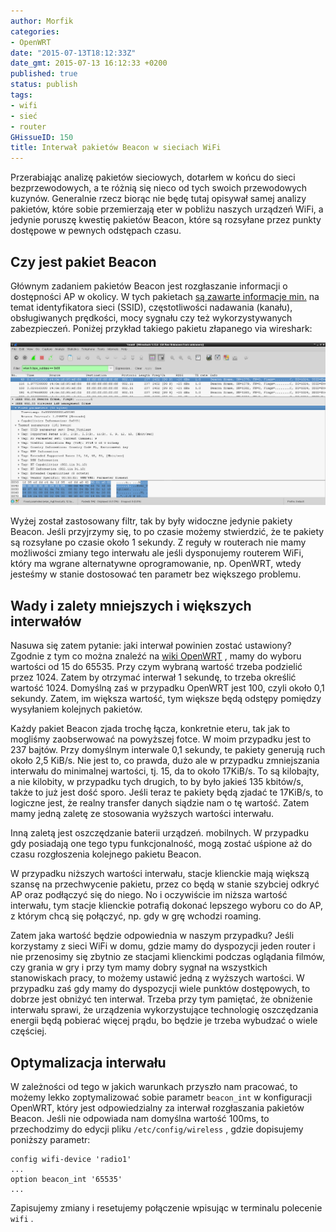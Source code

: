 ```yaml
---
author: Morfik
categories:
- OpenWRT
date: "2015-07-13T18:12:33Z"
date_gmt: 2015-07-13 16:12:33 +0200
published: true
status: publish
tags:
- wifi
- sieć
- router
GHissueID: 150
title: Interwał pakietów Beacon w sieciach WiFi
---
```


Przerabiając analizę pakietów sieciowych, dotarłem w końcu do sieci bezprzewodowych, a te różnią się
nieco od tych swoich przewodowych kuzynów. Generalnie rzecz biorąc nie będę tutaj opisywał samej
analizy pakietów, które sobie przemierzają eter w pobliżu naszych urządzeń WiFi, a jedynie poruszę
kwestię pakietów Beacon, które są rozsyłane przez punkty dostępowe w pewnych odstępach czasu.

<!--more-->
## Czy jest pakiet Beacon

Głównym zadaniem pakietów Beacon jest rozgłaszanie informacji o dostępności AP w okolicy. W tych
pakietach [są zawarte informacje
min.](http://www.dd-wrt.com/wiki/index.php/Advanced_wireless_settings#Beacon_Interval) na temat
identyfikatora sieci (SSID), częstotliwości nadawania (kanału), obsługiwanych prędkości, mocy
sygnału czy też wykorzystywanych zabezpieczeń. Poniżej przykład takiego pakietu złapanego via
wireshark:

![interwal-beacon-wifi](/img/2016/08/1.interwal-beacon-wifi.png#huge)

Wyżej został zastosowany filtr, tak by były widoczne jedynie pakiety Beacon. Jeśli przyjrzymy się,
to po czasie możemy stwierdzić, że te pakiety są rozsyłane po czasie około 1 sekundy. Z reguły w
routerach nie mamy możliwości zmiany tego interwału ale jeśli dysponujemy routerem WiFi, który ma
wgrane alternatywne oprogramowanie, np. OpenWRT, wtedy jesteśmy w stanie dostosować ten parametr bez
większego problemu.

## Wady i zalety mniejszych i większych interwałów

Nasuwa się zatem pytanie: jaki interwał powinien zostać ustawiony? Zgodnie z tym co można znaleźć na
[wiki OpenWRT](http://wiki.openwrt.org/doc/uci/wireless) , mamy do wyboru wartości od 15 do 65535.
Przy czym wybraną wartość trzeba podzielić przez 1024. Zatem by otrzymać interwał 1 sekundę, to
trzeba określić wartość 1024. Domyślną zaś w przypadku OpenWRT jest 100, czyli około 0,1 sekundy.
Zatem, im większa wartość, tym większe będą odstępy pomiędzy wysyłaniem kolejnych pakietów.

Każdy pakiet Beacon zjada trochę łącza, konkretnie eteru, tak jak to mogliśmy zaobserwować na
powyższej fotce. W moim przypadku jest to 237 bajtów. Przy domyślnym interwale 0,1 sekundy, te
pakiety generują ruch około 2,5 KiB/s. Nie jest to, co prawda, dużo ale w przypadku zmniejszania
interwału do minimalnej wartości, tj. 15, da to około 17KiB/s. To są kilobajty, a nie kilobity, w
przypadku tych drugich, to by było jakieś 135 kbitów/s, także to już jest dość sporo. Jeśli teraz te
pakiety będą zjadać te 17KiB/s, to logiczne jest, że realny transfer danych siądzie nam o tę
wartość. Zatem mamy jedną zaletę ze stosowania wyższych wartości interwału.

Inną zaletą jest oszczędzanie baterii urządzeń. mobilnych. W przypadku gdy posiadają one tego typu
funkcjonalność, mogą zostać uśpione aż do czasu rozgłoszenia kolejnego pakietu Beacon.

W przypadku niższych wartości interwału, stacje klienckie mają większą szansę na przechwycenie
pakietu, przez co będą w stanie szybciej odkryć AP oraz podłączyć się do niego. No i oczywiście im
niższa wartość interwału, tym stacje klienckie potrafią dokonać lepszego wyboru co do AP, z którym
chcą się połączyć, np. gdy w grę wchodzi roaming.

Zatem jaka wartość będzie odpowiednia w naszym przypadku? Jeśli korzystamy z sieci WiFi w domu,
gdzie mamy do dyspozycji jeden router i nie przenosimy się zbytnio ze stacjami klienckimi podczas
oglądania filmów, czy grania w gry i przy tym mamy dobry sygnał na wszystkich stanowiskach pracy, to
możemy ustawić jedną z wyższych wartości. W przypadku zaś gdy mamy do dyspozycji wiele punktów
dostępowych, to dobrze jest obniżyć ten interwał. Trzeba przy tym pamiętać, że obniżenie interwału
sprawi, że urządzenia wykorzystujące technologię oszczędzania energii będą pobierać więcej prądu, bo
będzie je trzeba wybudzać o wiele częściej.

## Optymalizacja interwału

W zależności od tego w jakich warunkach przyszło nam pracować, to możemy lekko zoptymalizować sobie
parametr `beacon_int` w konfiguracji OpenWRT, który jest odpowiedzialny za interwał rozgłaszania
pakietów Beacon. Jeśli nie odpowiada nam domyślna wartość 100ms, to przechodzimy do edycji pliku
`/etc/config/wireless` , gdzie dopisujemy poniższy parametr:

    config wifi-device 'radio1'
    ...
    option beacon_int '65535'
    ...

Zapisujemy zmiany i resetujemy połączenie wpisując w terminalu polecenie `wifi` .
